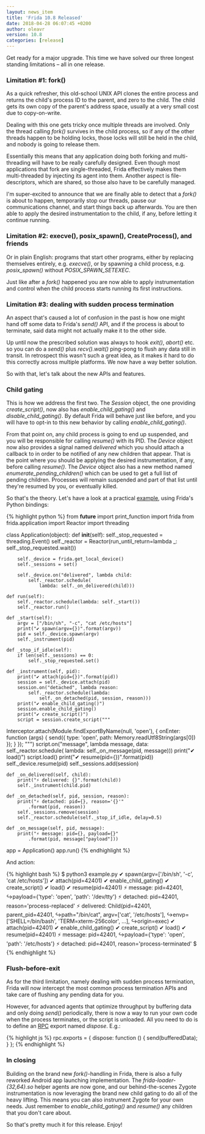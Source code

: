 ```yaml
---
layout: news_item
title: 'Frida 10.8 Released'
date: 2018-04-28 06:07:45 +0200
author: oleavr
version: 10.8
categories: [release]
---
```


Get ready for a major upgrade. This time we have solved our three longest
standing limitations – all in one release.

### Limitation #1: fork()

As a quick refresher, this old-school UNIX API clones the entire process and
returns the child's process ID to the parent, and zero to the child. The child
gets its own copy of the parent's address space, usually at a very small cost
due to copy-on-write.

Dealing with this one gets tricky once multiple threads are involved. Only the
thread calling *fork()* survives in the child process, so if any of the other
threads happen to be holding locks, those locks will still be held in the child,
and nobody is going to release them.

Essentially this means that any application doing both forking and
multi-threading will have to be really carefully designed. Even though most
applications that fork are single-threaded, Frida effectively makes them
multi-threaded by injecting its agent into them. Another aspect is
file-descriptors, which are shared, so those also have to be carefully managed.

I'm super-excited to announce that we are finally able to detect that a *fork()*
is about to happen, temporarily stop our threads, pause our communications
channel, and start things back up afterwards. You are then able to apply the
desired instrumentation to the child, if any, before letting it continue
running.

### Limitation #2: execve(), posix_spawn(), CreateProcess(), and friends

Or in plain English: programs that start other programs, either by replacing
themselves entirely, e.g. *execve()*, or by spawning a child process, e.g.
*posix_spawn()* without *POSIX_SPAWN_SETEXEC*.

Just like after a *fork()* happened you are now able to apply instrumentation
and control when the child process starts running its first instructions.

### Limitation #3: dealing with sudden process termination

An aspect that's caused a lot of confusion in the past is how one might hand off
some data to Frida's *send()* API, and if the process is about to terminate,
said data might not actually make it to the other side.

Up until now the prescribed solution was always to hook *exit()*, *abort()* etc.
so you can do a *send()* plus *recv().wait()* ping-pong to flush any data still
in transit. In retrospect this wasn't such a great idea, as it makes it hard to
do this correctly across multiple platforms. We now have a way better solution.

So with that, let's talk about the new APIs and features.

### Child gating

This is how we address the first two. The *Session* object, the one providing
*create_script()*, now also has *enable_child_gating()* and
*disable_child_gating()*. By default Frida will behave just like before, and
you will have to opt-in to this new behavior by calling *enable_child_gating()*.

From that point on, any child process is going to end up suspended, and you will
be responsible for calling *resume()* with its PID. The *Device* object now also
provides a signal named *delivered* which you should attach a callback to in
order to be notified of any new children that appear. That is the point where
you should be applying the desired instrumentation, if any, before calling
*resume()*. The *Device* object also has a new method named
*enumerate_pending_children()* which can be used to get a full list of pending
children. Processes will remain suspended and part of that list until they're
resumed by you, or eventually killed.

So that's the theory. Let's have a look at a practical [example][], using
Frida's Python bindings:

{% highlight python %}
from __future__ import print_function
import frida
from frida.application import Reactor
import threading

class Application(object):
    def __init__(self):
        self._stop_requested = threading.Event()
        self._reactor = Reactor(run_until_return=lambda _:
            self._stop_requested.wait())

        self._device = frida.get_local_device()
        self._sessions = set()

        self._device.on("delivered", lambda child:
            self._reactor.schedule(
                lambda: self._on_delivered(child)))

    def run(self):
        self._reactor.schedule(lambda: self._start())
        self._reactor.run()

    def _start(self):
        argv = ["/bin/sh", "-c", "cat /etc/hosts"]
        print("✔ spawn(argv={})".format(argv))
        pid = self._device.spawn(argv)
        self._instrument(pid)

    def _stop_if_idle(self):
        if len(self._sessions) == 0:
            self._stop_requested.set()

    def _instrument(self, pid):
        print("✔ attach(pid={})".format(pid))
        session = self._device.attach(pid)
        session.on("detached", lambda reason:
            self._reactor.schedule(lambda:
                self._on_detached(pid, session, reason)))
        print("✔ enable_child_gating()")
        session.enable_child_gating()
        print("✔ create_script()")
        script = session.create_script("""
Interceptor.attach(Module.findExportByName(null, 'open'), {
  onEnter: function (args) {
    send({
      type: 'open',
      path: Memory.readUtf8String(args[0])
    });
  }
});
""")
        script.on("message", lambda message, data:
            self._reactor.schedule(
                lambda: self._on_message(pid, message)))
        print("✔ load()")
        script.load()
        print("✔ resume(pid={})".format(pid))
        self._device.resume(pid)
        self._sessions.add(session)

    def _on_delivered(self, child):
        print("⚡ delivered: {}".format(child))
        self._instrument(child.pid)

    def _on_detached(self, pid, session, reason):
        print("⚡ detached: pid={}, reason='{}'"
            .format(pid, reason))
        self._sessions.remove(session)
        self._reactor.schedule(self._stop_if_idle, delay=0.5)

    def _on_message(self, pid, message):
        print("⚡ message: pid={}, payload={}"
            .format(pid, message["payload"]))


app = Application()
app.run()
{% endhighlight %}

And action:

{% highlight bash %}
$ python3 example.py
✔ spawn(argv=['/bin/sh', '-c', 'cat /etc/hosts'])
✔ attach(pid=42401)
✔ enable_child_gating()
✔ create_script()
✔ load()
✔ resume(pid=42401)
⚡ message: pid=42401,
↪payload={'type': 'open', 'path': '/dev/tty'}
⚡ detached: pid=42401, reason='process-replaced'
⚡ delivered: Child(pid=42401, parent_pid=42401,
↪path="/bin/cat", argv=['cat', '/etc/hosts'],
↪envp=['SHELL=/bin/bash', 'TERM=xterm-256color', …],
↪origin=exec)
✔ attach(pid=42401)
✔ enable_child_gating()
✔ create_script()
✔ load()
✔ resume(pid=42401)
⚡ message: pid=42401,
↪payload={'type': 'open', 'path': '/etc/hosts'}
⚡ detached: pid=42401, reason='process-terminated'
$
{% endhighlight %}

### Flush-before-exit

As for the third limitation, namely dealing with sudden process termination,
Frida will now intercept the most common process termination APIs and take
care of flushing any pending data for you.

However, for advanced agents that optimize throughput by buffering data and only
doing *send()* periodically, there is now a way to run your own code when the
process terminates, or the script is unloaded. All you need to do is to define
an [RPC][] export named *dispose*. E.g.:

{% highlight js %}
rpc.exports = {
  dispose: function () {
    send(bufferedData);
  }
};
{% endhighlight %}

### In closing

Building on the brand new *fork()*-handling in Frida, there is also a fully
reworked Android app launching implementation. The *frida-loader-{32,64}.so*
helper agents are now gone, and our behind-the-scenes Zygote instrumentation
is now leveraging the brand new child gating to do all of the heavy lifting.
This means you can also instrument Zygote for your own needs. Just remember to
*enable_child_gating()* and *resume()* any children that you don't care about.

So that's pretty much it for this release. Enjoy!


[example]: https://github.com/frida/frida-python/blob/c846da1191e50e017235f29580c737f5b8555d9a/examples/child_gating.py
[RPC]: /docs/javascript-api/#rpc
